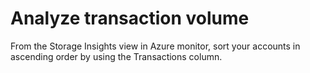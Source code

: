 # Analyze transaction volume

From the Storage Insights view in Azure monitor, sort your accounts in ascending order by using the Transactions column. 